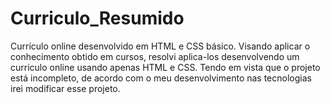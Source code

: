 # Curriculo_Resumido
Currículo online desenvolvido em HTML e CSS básico.
Visando aplicar o conhecimento obtido  em cursos, resolvi aplica-los desenvolvendo um curriculo online usando apenas HTML e CSS. Tendo em vista que o projeto está incompleto, de acordo com o meu desenvolvimento nas tecnologias irei modificar esse projeto.
